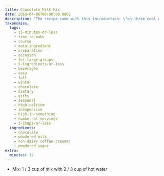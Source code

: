 ```yaml
---
title: Chocolate Milk Mix
date: 2010-04-06T00:00:00.000Z
description: "The recipe came with this introduction: \"on these cool october evenings,\r\nmake yourself a nice cup of hot chocolate\r\nand sit down to write in your journal\r\nor write your personal history!\""
taxonomies:
  tags:
    - 15-minutes-or-less
    - time-to-make
    - course
    - main-ingredient
    - preparation
    - occasion
    - for-large-groups
    - 5-ingredients-or-less
    - beverages
    - easy
    - fall
    - winter
    - chocolate
    - dietary
    - gifts
    - seasonal
    - high-calcium
    - inexpensive
    - high-in-something
    - number-of-servings
    - 3-steps-or-less
  ingredients:
    - chocolate
    - powdered milk
    - non-dairy coffee creamer
    - powdered sugar
extra:
  minutes: 12
---
```

 - Mix: 1 / 3 cup of mix with 2 / 3 cup of hot water
